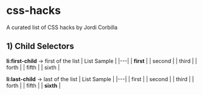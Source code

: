 # css-hacks

A curated list of CSS hacks by Jordi Corbilla

## 1) Child Selectors

**li:first-child** -> first of the list
| List Sample |
|---|
| **first** |
| second |
| third |
| forth |
| fifth |
| sixth |

**li:last-child** -> last of the list
| List Sample |
|---|
| first |
| second |
| third |
| forth |
| fifth |
| **sixth** |

